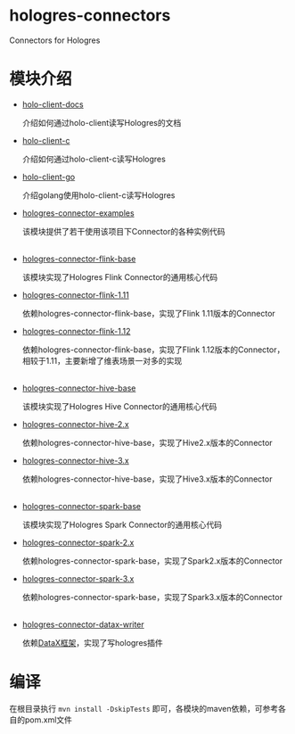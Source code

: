 # hologres-connectors
Connectors for Hologres

# 模块介绍
* [holo-client-docs](./holo-client-docs)

    介绍如何通过holo-client读写Hologres的文档
* [holo-client-c](./holo-client-c)
    
    介绍如何通过holo-client-c读写Hologres
* [holo-client-go](./holo-client-go)

    介绍golang使用holo-client-c读写Hologres
* [hologres-connector-examples](hologres-connector-examples)
  
    该模块提供了若干使用该项目下Connector的各种实例代码<br/><br/>
  

* [hologres-connector-flink-base](./hologres-connector-flink-base)
  
    该模块实现了Hologres Flink Connector的通用核心代码
* [hologres-connector-flink-1.11](./hologres-connector-flink-1.11)
  
    依赖hologres-connector-flink-base，实现了Flink 1.11版本的Connector
* [hologres-connector-flink-1.12](./hologres-connector-flink-1.12)
  
    依赖hologres-connector-flink-base，实现了Flink 1.12版本的Connector，相较于1.11，主要新增了维表场景一对多的实现<br/><br/>


* [hologres-connector-hive-base](./hologres-connector-hive-base)

    该模块实现了Hologres Hive Connector的通用核心代码
* [hologres-connector-hive-2.x](./hologres-connector-hive-2.x)

    依赖hologres-connector-hive-base，实现了Hive2.x版本的Connector
* [hologres-connector-hive-3.x](./hologres-connector-hive-3.x)

    依赖hologres-connector-hive-base，实现了Hive3.x版本的Connector<br/><br/>


* [hologres-connector-spark-base](./hologres-connector-spark-base)

    该模块实现了Hologres Spark Connector的通用核心代码
* [hologres-connector-spark-2.x](./hologres-connector-spark-2.x)

    依赖hologres-connector-spark-base，实现了Spark2.x版本的Connector
* [hologres-connector-spark-3.x](./hologres-connector-spark-3.x)

    依赖hologres-connector-spark-base，实现了Spark3.x版本的Connector<br/><br/>

* [hologres-connector-datax-writer](./hologres-connector-datax-writer)

    依赖[DataX框架](https://github.com/alibaba/DataX)，实现了写hologres插件
    
# 编译
在根目录执行
```mvn install -DskipTests``` 即可，各模块的maven依赖，可参考各自的pom.xml文件
